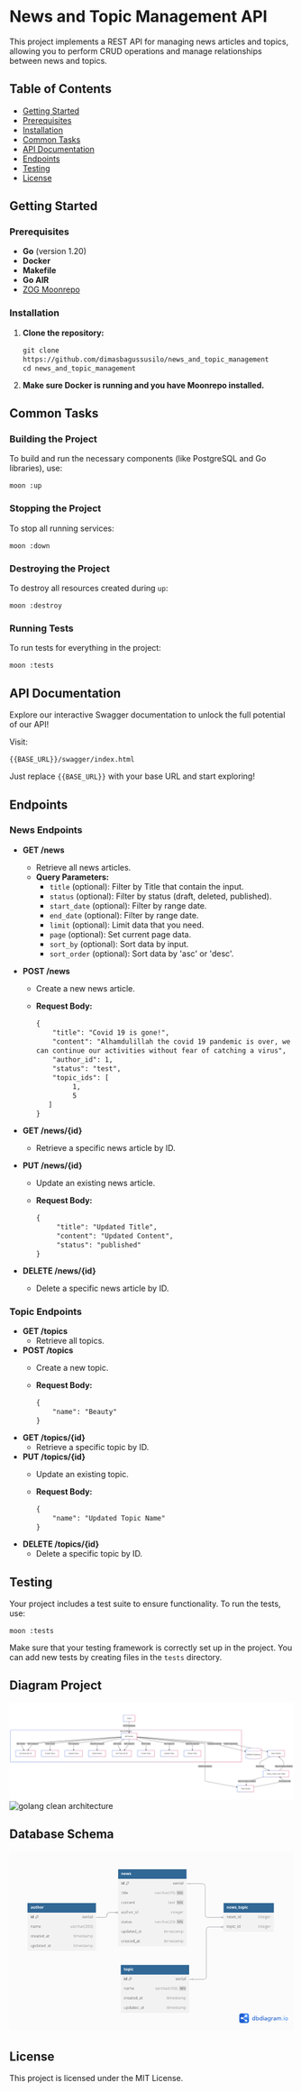 News and Topic Management API
=============================

This project implements a REST API for managing news articles and topics, allowing you to perform CRUD operations and manage relationships between news and topics.

Table of Contents
-----------------

*   [Getting Started](#getting-started)
*   [Prerequisites](#prerequisites)
*   [Installation](#installation)
*   [Common Tasks](#common-tasks)
*   [API Documentation](#api-documentation)
*   [Endpoints](#endpoints)
*   [Testing](#testing)
*   [License](#license)

Getting Started
---------------

### Prerequisites

*   **Go** (version 1.20)
*   **Docker**
*   **Makefile**
*   **Go AIR**
*   [ZOG Moonrepo](https://github.com/zero-one-group/monorepo)

### Installation

1.  **Clone the repository:**

        git clone https://github.com/dimasbagussusilo/news_and_topic_management
        cd news_and_topic_management

2.  **Make sure Docker is running and you have Moonrepo installed.**

Common Tasks
------------

### Building the Project

To build and run the necessary components (like PostgreSQL and Go libraries), use:

    moon :up

### Stopping the Project

To stop all running services:

    moon :down

### Destroying the Project

To destroy all resources created during `up`:

    moon :destroy

### Running Tests

To run tests for everything in the project:

    moon :tests

API Documentation
-----------------

Explore our interactive Swagger documentation to unlock the full potential of our API!

Visit:

    {{BASE_URL}}/swagger/index.html

Just replace `{{BASE_URL}}` with your base URL and start exploring!

Endpoints
---------

### News Endpoints

*   **GET /news**
    *   Retrieve all news articles.
    *   **Query Parameters:**
        *   `title` (optional): Filter by Title that contain the input.
        *   `status` (optional): Filter by status (draft, deleted, published).
        *   `start_date` (optional): Filter by range date.
        *   `end_date` (optional): Filter by range date.
        *   `limit` (optional): Limit data that you need.
        *   `page` (optional): Set current page data.
        *   `sort_by` (optional): Sort data by input.
        *   `sort_order` (optional): Sort data by 'asc' or 'desc'.


*   **POST /news**
    *   Create a new news article.
      *   **Request Body:**

              {
                  "title": "Covid 19 is gone!",
                  "content": "Alhamdulillah the covid 19 pandemic is over, we can continue our activities without fear of catching a virus",
                  "author_id": 1,
                  "status": "test",
                  "topic_ids": [
                       1,
                       5
                 ]
              }

*   **GET /news/{id}**
    *   Retrieve a specific news article by ID.
*   **PUT /news/{id}**
    *   Update an existing news article.
    *   **Request Body:**

            {
                 "title": "Updated Title",
                 "content": "Updated Content",
                 "status": "published"
            }

*   **DELETE /news/{id}**
    *   Delete a specific news article by ID.

### Topic Endpoints

*   **GET /topics**
    *   Retrieve all topics.
*   **POST /topics**
    *   Create a new topic.
    *   **Request Body:**

            {
                "name": "Beauty"
            }

*   **GET /topics/{id}**
    *   Retrieve a specific topic by ID.
*   **PUT /topics/{id}**
    *   Update an existing topic.
    *   **Request Body:**

            {
                "name": "Updated Topic Name"
            }

*   **DELETE /topics/{id}**
    *   Delete a specific topic by ID.

Testing
-------

Your project includes a test suite to ensure functionality. To run the tests, use:

    moon :tests

Make sure that your testing framework is correctly set up in the project. You can add new tests by creating files in the `tests` directory.

Diagram Project
-------
![project diagram](https://raw.githubusercontent.com/dimasbagussusilo/news_and_topic_management/refs/heads/main/mermaid-diagran.png)
![golang clean architecture](https://github.com/bxcodec/go-clean-arch/raw/master/clean-arch.png)

Database Schema
-------
![db diagram](https://raw.githubusercontent.com/dimasbagussusilo/news_and_topic_management/refs/heads/main/db-diagram.png)

License
-------

This project is licensed under the MIT License.
